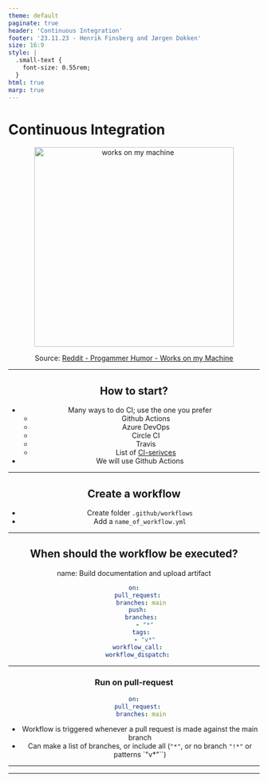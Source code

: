 ```yaml
---
theme: default
paginate: true
header: 'Continuous Integration'
footer: '23.11.23 - Henrik Finsberg and Jørgen Dokken'
size: 16:9
style: |
  .small-text {
    font-size: 0.55rem;
  }
html: true
marp: true
---
```



<!-- As your research evolves from ideas into code, you would like to ensure that the code can be used by others.
To ensure quality, consistency and reproducibility of your research, -->

# Continuous Integration 
<center><img src="https://i.redd.it/6u77tkmyaomz.jpg" alt="works on my machine" class="bg-primary" width="400px">

Source: [Reddit - Progammer Humor - Works on my Machine](https://www.reddit.com/r/ProgrammerHumor/comments/70we66/it_works_on_my_machine/)

---

## How to start?

* Many ways to do CI; use the one you prefer
  - Github Actions
  - Azure DevOps
  - Circle CI
  - Travis
  - List of [CI-serivces](https://github.com/ligurio/awesome-ci)
* We will use Github Actions

---

## Create a workflow

* Create folder `.github/workflows`
* Add a `name_of_workflow.yml`

---

## When should the workflow be executed? 

name: Build documentation and upload artifact
```yaml
on:
  pull_request:
    branches: main
  push:
    branches:
      - "*"
    tags:
      - "v*"
  workflow_call:
  workflow_dispatch:
```

---

### Run on pull-request
```yaml
on:
  pull_request:
    branches: main
```
* Workflow is triggered whenever a pull request is made against the main branch
* Can make a list of branches, or include all (`"*"`, or no branch `"!*"` or patterns `"v*"``)

---


---
